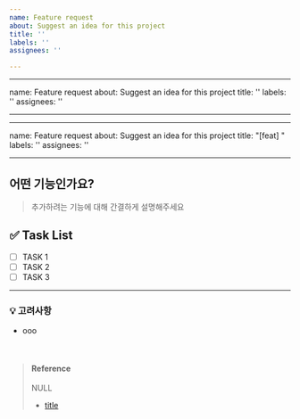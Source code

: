 ```yaml
---
name: Feature request
about: Suggest an idea for this project
title: ''
labels: ''
assignees: ''

---
```


---
name: Feature request
about: Suggest an idea for this project
title: ''
labels: ''
assignees: ''

---

---
name: Feature request
about: Suggest an idea for this project
title: "[feat] "
labels: ''
assignees: ''

---

## 어떤 기능인가요?
> 추가하려는 기능에 대해 간결하게 설명해주세요

## ✅ Task List

- [ ] TASK 1
- [ ] TASK 2
- [ ] TASK 3

---

### 💡 고려사항

- ooo

<br>

> #### Reference
> NULL
> - [title](link)
